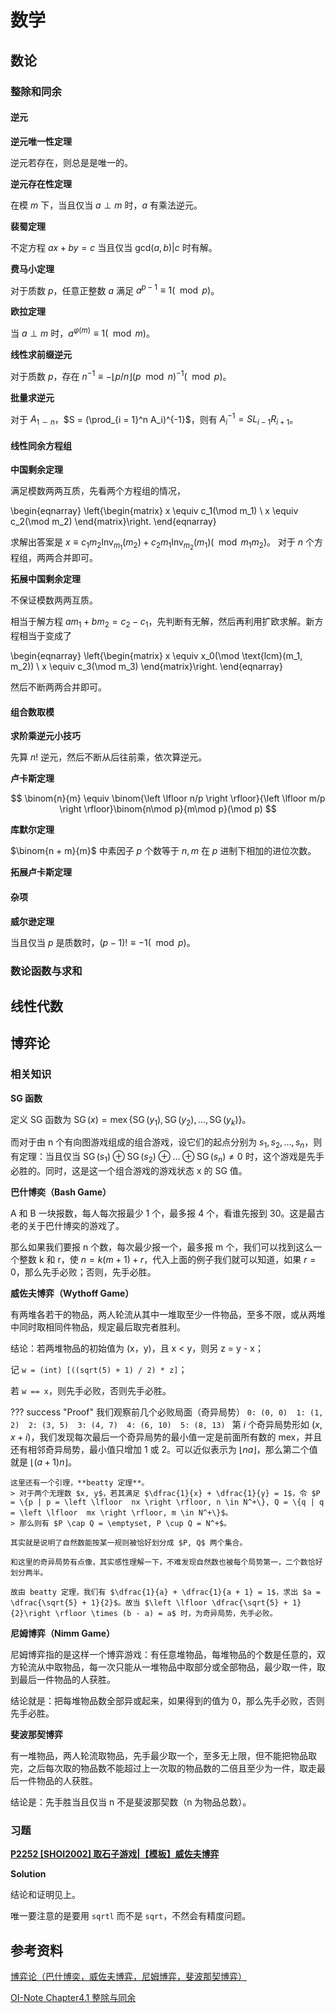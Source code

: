 # 数学

## 数论

### 整除和同余

#### 逆元

**逆元唯一性定理**

逆元若存在，则总是是唯一的。

**逆元存在性定理**

在模 $m$ 下，当且仅当 $a \perp m$ 时，$a$ 有乘法逆元。

**裴蜀定理**

不定方程 $ax + by = c$ 当且仅当 $\text{gcd}(a, b) | c$ 时有解。

**费马小定理**

对于质数 $p$，任意正整数 $a$ 满足 $a^{p - 1} \equiv 1(\mod p)$。

**欧拉定理**

当 $a \perp m$ 时，$a^{\varphi (m)} \equiv 1(\mod m)$。

**线性求前缀逆元**

对于质数 $p$，存在 $n^{-1} \equiv -\left \lfloor p / n  \right \rfloor(p\mod n)^{-1} (\mod p)$。

**批量求逆元**

对于 $A_{1 \sim n}$，$S = (\prod_{i = 1}^n A_i)^{-1}$，则有 $A_i^{-1} = SL_{i - 1}R_{i + 1}$。


#### 线性同余方程组

**中国剩余定理**

满足模数两两互质，先看两个方程组的情况，

\begin{eqnarray}
\left\{\begin{matrix}
x \equiv c_1(\mod m_1) \\
x \equiv c_2(\mod m_2)
\end{matrix}\right.
\end{eqnarray}

求解出答案是 $x \equiv c_1m_2\text{Inv}_{m_1}(m_2) + c_2m_1\text{Inv}_{m_2}(m_1)(\mod m_1m_2)$。
对于 $n$ 个方程组，两两合并即可。

**拓展中国剩余定理**

不保证模数两两互质。

相当于解方程 $am_1 + bm_2 = c_2 - c_1$，先判断有无解，然后再利用扩欧求解。新方程相当于变成了

\begin{eqnarray}
\left\{\begin{matrix}
x \equiv x_0(\mod \text{lcm}(m_1, m_2)) \\
x \equiv c_3(\mod m_3)
\end{matrix}\right.
\end{eqnarray}

然后不断两两合并即可。

#### 组合数取模

**求阶乘逆元小技巧**

先算 $n!$ 逆元，然后不断从后往前乘，依次算逆元。

**卢卡斯定理**

$$
\binom{n}{m} \equiv \binom{\left \lfloor n/p \right \rfloor}{\left \lfloor m/p \right \rfloor}\binom{n\mod p}{m\mod p}(\mod p)
$$

**库默尔定理**

$\binom{n + m}{m}$ 中素因子 $p$ 个数等于 $n, m$ 在 $p$ 进制下相加的进位次数。


**拓展卢卡斯定理**



#### 杂项

**威尔逊定理**

当且仅当 $p$ 是质数时，$(p - 1)! \equiv -1(\mod p)$。

### 数论函数与求和



## 线性代数



## 博弈论

### 相关知识

**SG 函数**

定义 SG 函数为 $\operatorname{SG}(x)=\operatorname{mex}\{\operatorname{SG}(y_1), \operatorname{SG}(y_2), \ldots, \operatorname{SG}(y_k)\}$。

而对于由 n 个有向图游戏组成的组合游戏，设它们的起点分别为 $s_1, s_2, \ldots, s_n$，则有定理：当且仅当 $\operatorname{SG}(s_1) \oplus \operatorname{SG}(s_2) \oplus \ldots \oplus \operatorname{SG}(s_n) \neq 0$ 时，这个游戏是先手必胜的。同时，这是这一个组合游戏的游戏状态 x 的 SG 值。


**巴什博奕（Bash Game）**

A 和 B 一块报数，每人每次报最少 1 个，最多报 4 个，看谁先报到 30。这是最古老的关于巴什博奕的游戏了。

那么如果我们要报 n 个数，每次最少报一个，最多报 m 个，我们可以找到这么一个整数 k 和 r，使 $n = k(m + 1) + r$，代入上面的例子我们就可以知道，如果 $r = 0$，那么先手必败；否则，先手必胜。

**威佐夫博弈（Wythoff Game）**

有两堆各若干的物品，两人轮流从其中一堆取至少一件物品，至多不限，或从两堆中同时取相同件物品，规定最后取完者胜利。

结论：若两堆物品的初始值为 (x，y)，且 x < y，则另 z = y - x；

记 `w = (int) [((sqrt(5) + 1) / 2) * z]`；

若 `w == x`，则先手必败，否则先手必胜。

??? success "Proof"
    我们观察前几个必败局面（奇异局势）
    ```
    0: (0, 0) 
    1: (1, 2) 
    2: (3, 5) 
    3: (4, 7) 
    4: (6, 10) 
    5: (8, 13) 
    ```
    第 $i$ 个奇异局势形如 $(x, x + i)$，我们发现每次最后一个奇异局势的最小值一定是前面所有数的 $\text{mex}$，并且还有相邻奇异局势，最小值只增加 1 或 2。可以近似表示为 $\left \lfloor  na \right \rfloor$，那么第二个值就是 $\left \lfloor (a + 1)n \right \rfloor$。

    这里还有一个引理，**beatty 定理**。
    > 对于两个无理数 $x, y$，若其满足 $\dfrac{1}{x} + \dfrac{1}{y} = 1$，令 $P = \{p | p = \left \lfloor  nx \right \rfloor, n \in N^+\}, Q = \{q | q = \left \lfloor  mx \right \rfloor, m \in N^+\}$。
    > 那么则有 $P \cap Q = \emptyset, P \cup Q = N^+$。

    其实就是说明了自然数能按某一规则被恰好划分成 $P, Q$ 两个集合。

    和这里的奇异局势有点像，其实感性理解一下，不难发现自然数也被每个局势第一，二个数恰好划分两半。

    故由 beatty 定理，我们有 $\dfrac{1}{a} + \dfrac{1}{a + 1} = 1$，求出 $a = \dfrac{\sqrt{5} + 1}{2}$。故当 $\left \lfloor \dfrac{\sqrt{5} + 1}{2}\right \rfloor \times (b - a) = a$ 时，为奇异局势，先手必败。



**尼姆博弈（Nimm Game）**

尼姆博弈指的是这样一个博弈游戏：有任意堆物品，每堆物品的个数是任意的，双方轮流从中取物品，每一次只能从一堆物品中取部分或全部物品，最少取一件，取到最后一件物品的人获胜。

结论就是：把每堆物品数全部异或起来，如果得到的值为 0，那么先手必败，否则先手必胜。

**斐波那契博弈**

有一堆物品，两人轮流取物品，先手最少取一个，至多无上限，但不能把物品取完，之后每次取的物品数不能超过上一次取的物品数的二倍且至少为一件，取走最后一件物品的人获胜。

结论是：先手胜当且仅当 n 不是斐波那契数（n 为物品总数）。

### 习题

[**P2252 [SHOI2002] 取石子游戏|【模板】威佐夫博弈**](https://www.luogu.com.cn/problem/P2252)

**Solution**

结论和证明见上。

唯一要注意的是要用 `sqrtl` 而不是 `sqrt`，不然会有精度问题。




## 参考资料

[博弈论（巴什博奕，威佐夫博弈，尼姆博弈，斐波那契博弈）](https://blog.csdn.net/ac_gibson/article/details/41624623)

[OI-Note Chapter4.1 整除与同余](https://zhuanlan.zhihu.com/p/662127559)